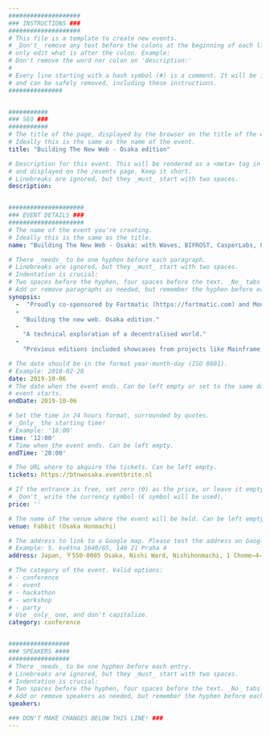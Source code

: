 ```yaml
---
####################
### INSTRUCTIONS ###
####################
# This file is a template to create new events.
# _Don't_ remove any text before the colons at the beginning of each line,
# only edit what is after the colon. Example:
# Don't remove the word nor colon on 'description:'
#
# Every line starting with a hash symbol (#) is a comment. It will be ignored
# and can be safely removed, including these instructions.
###############


###########
### SEO ###
###########
# The title of the page, displayed by the browser on the title of the window.
# Ideally this is the same as the name of the event.
title: "Building The New Web - Osaka edition"

# Description for this event. This will be rendered as a <meta> tag in the HTML,
# and displayed on the /events page. Keep it short.
# Linebreaks are ignored, but they _must_ start with two spaces.
description: 


#####################
### EVENT DETAILS ###
#####################
# The name of the event you're creating.
# Ideally this is the same as the title.
name: "Building The New Web - Osaka: with Waves, BIFROST, CasperLabs, Offchain Labs, Oasis Labs, Coda Protocol, Taxa Network"

# There _needs_ to be one hyphen before each paragraph.
# Linebreaks are ignored, but they _must_ start with two spaces.
# Indentation is crucial:
# Two spaces before the hyphen, four spaces before the text. _No_ tabs allowed.
# Add or remove paragraphs as needed, but remember the hyphen before each entry.
synopsis:
  -  "Proudly co-sponsored by Fortmatic (https://fortmatic.com) and Monday Capital (https://www.monday.capital)"  
  -
    "Building the new web. Osaka edition."
  -
    "A technical exploration of a decentralised world."
  -
    "Previous editions included showcases from projects like Mainframe, Nucypher, Solana, The Graph, Chromapolis, Quarkchain, Tomochain, Dfinity, Hedera Hashgraph, Dusk Network, AVA Labs, Matic Network, Infura, Algorand, Beam, ThunderCore, Qtum, Loopring & more."

# The date should be in the format year-month-day (ISO 8601).
# Example: 2018-02-28
date: 2019-10-06
# The date when the event ends. Can be left empty or set to the same day the
# event starts.
endDate: 2019-10-06

# Set the time in 24 hours format, surrounded by quotes.
# _Only_ the starting time!
# Example: '18:00'
time: '12:00'
# Time when the event ends. Can be left empty.
endTime: '20:00'

# The URL where to akquire the tickets. Can be left empty.
tickets: https://btnwosaka.eventbrite.nl

# If the entrance is free, set zero (0) as the price, or leave it empty.
# _Don't_ write the currency symbol (€ symbol will be used).
price: ''

# The name of the venue where the event will be held. Can be left empty.
venue: Fabbit (Osaka Honmachi)

# The address to link to a Google map. Please test the address on Google Maps.
# Example: 5. května 1640/65, 140 21 Praha 4
address: Japan, 〒550-0005 Osaka, Nishi Ward, Nishihonmachi, 1 Chome−4−1 オリックス本町ビル４階

# The category of the event. Valid options:
# - conference
# - event
# - hackathon
# - workshop
# - party
# Use _only_ one, and don't capitalize.
category: conference


#################
### SPEAKERS ####
#################
# There _needs_ to be one hyphen before each entry.
# Linebreaks are ignored, but they _must_ start with two spaces.
# Indentation is crucial:
# Two spaces before the hyphen, four spaces before the text. _No_ tabs allowed.
# Add or remove speakers as needed, but remember the hyphen before each entry.
speakers:

### DON'T MAKE CHANGES BELOW THIS LINE! ###
---
```

<!-- ### DON'T MAKE CHANGES BELOW THIS LINE! ### -->

<Event-Content/>
